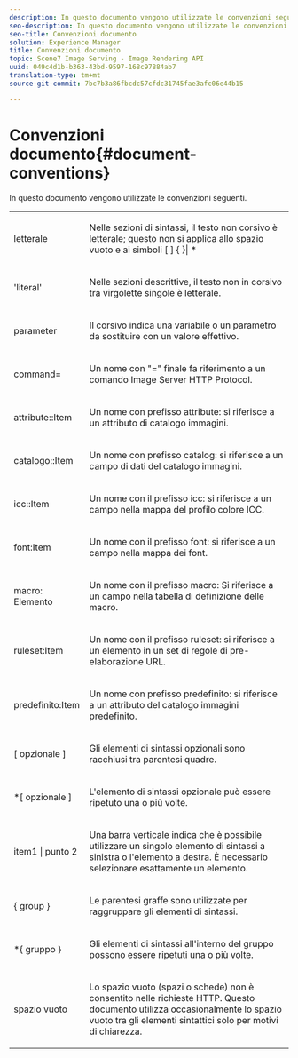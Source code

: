 ```yaml
---
description: In questo documento vengono utilizzate le convenzioni seguenti.
seo-description: In questo documento vengono utilizzate le convenzioni seguenti.
seo-title: Convenzioni documento
solution: Experience Manager
title: Convenzioni documento
topic: Scene7 Image Serving - Image Rendering API
uuid: 049c4d1b-b363-43bd-9597-168c97884ab7
translation-type: tm+mt
source-git-commit: 7bc7b3a86fbcdc57cfdc31745fae3afc06e44b15

---
```



# Convenzioni documento{#document-conventions}

In questo documento vengono utilizzate le convenzioni seguenti.

<table id="simpletable_8C9DB0DA5F2B4C068794415602B768CB"> 
 <tr class="strow"> 
  <td class="stentry"> <p>letterale </p> </td> 
  <td class="stentry"> <p>Nelle sezioni di sintassi, il testo non corsivo è letterale; questo non si applica allo spazio vuoto e ai simboli [ ] { }| * </p> </td> 
 </tr> 
 <tr class="strow"> 
  <td class="stentry"> <p>'literal' </p> </td> 
  <td class="stentry"> <p>Nelle sezioni descrittive, il testo non in corsivo tra virgolette singole è letterale. </p> </td> 
 </tr> 
 <tr class="strow"> 
  <td class="stentry"> <p> <span class="varname"> parameter </span> </p> </td> 
  <td class="stentry"> <p>Il corsivo indica una variabile o un parametro da sostituire con un valore effettivo. </p> </td> 
 </tr> 
 <tr class="strow"> 
  <td class="stentry"> <p> <span class="codeph"> command= </span> </p> </td> 
  <td class="stentry"> <p>Un nome con "=" finale fa riferimento a un comando Image Server HTTP Protocol. </p> </td> 
 </tr> 
 <tr class="strow"> 
  <td class="stentry"> <p> <span class="codeph"> attribute::Item </span> </p> </td> 
  <td class="stentry"> <p>Un nome con prefisso <span class="codeph"> attribute: si </span> riferisce a un attributo di catalogo immagini. </p> </td> 
 </tr> 
 <tr class="strow"> 
  <td class="stentry"> <p> <span class="codeph"> catalogo::Item </span> </p> </td> 
  <td class="stentry"> <p>Un nome con prefisso <span class="codeph"> catalog: si </span> riferisce a un campo di dati del catalogo immagini. </p> </td> 
 </tr> 
 <tr class="strow"> 
  <td class="stentry"> <p> <span class="codeph"> icc::Item </span> </p> </td> 
  <td class="stentry"> <p>Un nome con il prefisso <span class="codeph"> icc: si </span> riferisce a un campo nella mappa del profilo colore ICC. </p> </td> 
 </tr> 
 <tr class="strow"> 
  <td class="stentry"> <p> <span class="codeph"> font:Item </span> </p> </td> 
  <td class="stentry"> <p>Un nome con il prefisso <span class="codeph"> font: si </span> riferisce a un campo nella mappa dei font. </p> </td> 
 </tr> 
 <tr class="strow"> 
  <td class="stentry"> <p> <span class="codeph"> macro: Elemento </span> </p> </td> 
  <td class="stentry"> <p>Un nome con il prefisso <span class="codeph"> macro: Si </span> riferisce a un campo nella tabella di definizione delle macro. </p> </td> 
 </tr> 
 <tr class="strow"> 
  <td class="stentry"> <p> <span class="codeph"> ruleset:Item </span> </p> </td> 
  <td class="stentry"> <p>Un nome con il prefisso <span class="codeph"> ruleset: si </span> riferisce a un elemento in un set di regole di pre-elaborazione URL. </p> </td> 
 </tr> 
 <tr class="strow"> 
  <td class="stentry"> <p> <span class="codeph"> predefinito:Item </span> </p> </td> 
  <td class="stentry"> <p>Un nome con prefisso <span class="codeph"> predefinito: si </span> riferisce a un attributo del catalogo immagini predefinito. </p> </td> 
 </tr> 
 <tr class="strow"> 
  <td class="stentry"> <p> <span class="codeph"> [ <span class="varname"> opzionale </span>] </span> </p> </td> 
  <td class="stentry"> <p>Gli elementi di sintassi opzionali sono racchiusi tra parentesi quadre. </p> </td> 
 </tr> 
 <tr class="strow"> 
  <td class="stentry"> <p> <span class="codeph"> *[ <span class="varname"> opzionale </span>] </span> </p> </td> 
  <td class="stentry"> <p>L'elemento di sintassi <span class="varname"> opzionale </span> può essere ripetuto una o più volte. </p> </td> 
 </tr> 
 <tr class="strow"> 
  <td class="stentry"> <p> <span class="codeph"> <span class="varname"> item1 </span>| <span class="varname"> punto 2 </span></span> </p> </td> 
  <td class="stentry"> <p>Una barra verticale indica che è possibile utilizzare un singolo elemento di sintassi a sinistra o l'elemento a destra. È necessario selezionare esattamente un elemento. </p> </td> 
 </tr> 
 <tr class="strow"> 
  <td class="stentry"> <p> <span class="codeph"> { <span class="varname"> group </span>} </span> </p> </td> 
  <td class="stentry"> <p>Le parentesi graffe sono utilizzate per raggruppare gli elementi di sintassi. </p> </td> 
 </tr> 
 <tr class="strow"> 
  <td class="stentry"> <p> <span class="codeph"> *{ <span class="varname"> gruppo </span>} </span> </p> </td> 
  <td class="stentry"> <p>Gli elementi di sintassi all'interno del gruppo possono essere ripetuti una o più volte. </p> </td> 
 </tr> 
 <tr class="strow"> 
  <td class="stentry"> <p>spazio vuoto </p> </td> 
  <td class="stentry"> <p>Lo spazio vuoto (spazi o schede) non è consentito nelle richieste HTTP. Questo documento utilizza occasionalmente lo spazio vuoto tra gli elementi sintattici solo per motivi di chiarezza. </p> </td> 
 </tr> 
</table>

